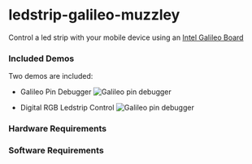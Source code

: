 ledstrip-galileo-muzzley
========================

Control a led strip with your mobile device using an [Intel Galileo Board](http://arduino.cc/en/ArduinoCertified/IntelGalileo)



### Included Demos

Two demos are included:
  - Galileo Pin Debugger
    ![Galileo pin debugger](https://raw.github.com/v0od0oChild/ledstrip-galileo-muzzley/master/docs/debugger_preview.png)


  - Digital RGB Ledstrip Control
    ![Galileo pin debugger](https://raw.github.com/v0od0oChild/ledstrip-galileo-muzzley/master/docs/ledstrip_preview.png)


### Hardware Requirements



### Software Requirements
